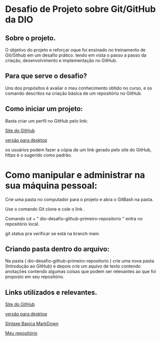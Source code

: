 # Desafio de Projeto sobre Git/GitHub da DIO
## Sobre o projeto.

  O objetivo do projeto e reforçar oque foi ensinado no treinamento de Git/Github
em um desafio prático. tendo em vista o passo a passo da criação, desenvolvimento 
e implementação no GitHub.

## Para que serve o desafio?

  Uns dos propósitos é avaliar o meu conhecimento obtido no curso, e os comando descritos
na criação básica de um repositório no GitHub.

## Como iniciar um projeto:
  Basta criar um perfil no GitHub pelo link:

[Site do GitHub](https://github.com/)

[versão para desktop](https://desktop.github.com/)

os usuários podem fazer a cópia de um link gerado pelo site do GitHub, https é o sugerido como padrão.

# Como manipular e administrar na sua máquina pessoal:

  Crie uma pasta no computador para o projeto e abra o GitBash na pasta.

  Use o comando Git clone e cole o link .

  Comando cd + " dio-desafio-github-primeiro-repositorio " entra no repositório local.

  git status pra verificar se está na branch main.

## Criando pasta dentro do arquivo:

  Na pasta ( dio-desafio-github-primeiro-repositorio ) crie uma nova pasta (Introdução ao GitHub)
e depois crie um aquivo de texto contendo anotações contendo algumas coisas que podem ser relevantes ao que foi proposto em 
seu repositório.


## Links utilizados e relevantes.

[Site do GitHub](https://github.com/)

[versão para desktop](https://desktop.github.com/)

[Sintaxe Basica MarkDown](https://www.markdownguide.org/getting-started/)

[Meu repositório](https://github.com/Cleiton-dev/dio-desafio-github-primeiro-repositorio/edit/main/README.md)



